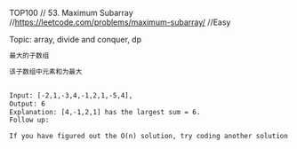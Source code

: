 TOP100
// 53. Maximum Subarray
//https://leetcode.com/problems/maximum-subarray/
//Easy

Topic: array, divide and conquer, dp

```html
最大的子数组

该子数组中元素和为最大


Input: [-2,1,-3,4,-1,2,1,-5,4],
Output: 6
Explanation: [4,-1,2,1] has the largest sum = 6.
Follow up:

If you have figured out the O(n) solution, try coding another solution using the divide and conquer approach, which is more subtle.
```